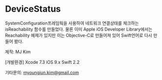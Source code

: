 # DeviceStatus

SystemConfiguration프레임웍을 사용하여 네트워크 연결상태를 체크하는 isReachability 함수를 만들었다.
물론 이미 Apple iOS Developer Library에서는 Reachability 예제가 있지만 이는 Objective-C로 만들어져 있어
Swift언어로 다시 만들어 봤다.

제작: MJ Kim

[개발환경]
Xcode 7.3
iOS 9.x
Swift 2.2

기타문의: myoungjun.kim@gmail.com
